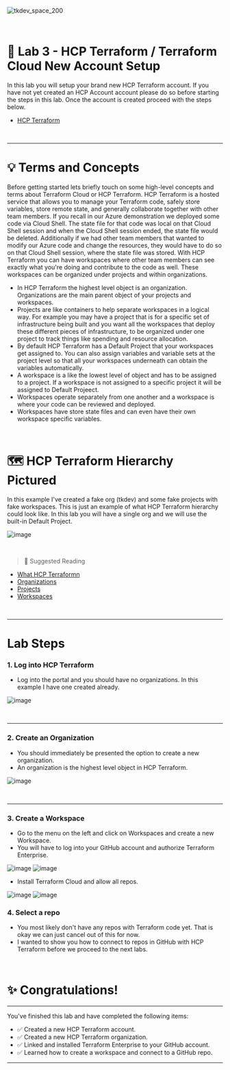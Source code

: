 ![tkdev_space_200](https://github.com/user-attachments/assets/31af05be-97b5-4d4e-82ef-4f23203eb7ac)

<br>


# 🧪 Lab 3 - HCP Terraform / Terraform Cloud New Account Setup

In this lab you will setup your brand new HCP Terraform account. If you have not yet created an HCP Account account please do so before starting the steps in this lab. Once the account is created proceed with the steps below.

- [HCP Terraform](https://app.terraform.io/session)

<br>

***

# 💡 Terms and Concepts

Before getting started lets briefly touch on some high-level concepts and terms about Terraform Cloud or HCP Terraform. HCP Terraform is a hosted service that allows you to manage your Terraform code, safely store variables, store remote state, and generally collaborate together with other team members. If you recall in our Azure demonstration we deployed some code via Cloud Shell. The state file for that code was local on that Cloud Shell session and when the Cloud Shell session ended, the state file would be deleted. Additionally if we had other team members that wanted to modify our Azure code and change the resources, they would have to do so on that Cloud Shell session, where the state file was stored. With HCP Terraform you can have workspaces where other team members can see exactly what you're doing and contribute to the code as well. These workspaces can be organized under projects and within organizations.

- In HCP Terraform the highest level object is an organization. Organizations are the main parent object of your projects and workspaces.
- Projects are like containers to help separate workspaces in a logical way. For example you may have a project that is for a specific set of infrastructure being built and you want all the workspaces that deploy these different pieces of infrastructure, to be organized under one project to track things like spending and resource allocation. 
- By default HCP Terraform has a Default Project that your workspaces get assigned to. You can also assign variables and variable sets at the project level so that all your workspaces underneath can obtain the variables automatically. 
- A workspace is a like the lowest level of object and has to be assigned to a project. If a workspace is not assigned to a specific project it will be assigned to Default Projeect.
- Workspaces operate separately from one another and a workspace is where your code can be reviewed and deployed.
- Workspaces have store state files and can even have their own workspace specific variables. 

<br>

# 🗺️ HCP Terraform Hierarchy Pictured

In this example I've created a fake org (tkdev) and some fake projects with fake workspaces. This is just an example of what HCP Terraform hierarchy could look like. In this lab you will have a single org and we will use the built-in Default Project.

![image](https://github.com/user-attachments/assets/35fd4ce5-fdf2-484c-b42b-44894697f2f4)


<br>


> 📖 Suggested Reading
- [What HCP Terraformn](https://developer.hashicorp.com/terraform/cloud-docs)
- [Organizations](https://developer.hashicorp.com/terraform/cloud-docs/users-teams-organizations/organizations)
- [Projects](https://developer.hashicorp.com/terraform/cloud-docs/projects)
- [Workspaces](https://developer.hashicorp.com/terraform/cloud-docs/workspaces)


<br>

***

# Lab Steps

### 1. Log into HCP Terraform

- Log into the portal and you should have no organizations. In this example I have one created already.

![image](https://github.com/user-attachments/assets/45460ac9-8c0e-4658-ad36-753b9550d7ef)

<br>

***

### 2. Create an Organization

- You should immediately be presented the option to create a new organization.
- An organization is the highest level object in HCP Terraform.

![image](https://github.com/user-attachments/assets/3e7d5deb-799d-4ee3-9f56-83ea6d98c9c6)

<br>

***

### 3. Create a Workspace

- Go to the menu on the left and click on Workspaces and create a new Workspace.
- You will have to log into your GitHub account and authorize Terraform Enterprise.

![image](https://github.com/user-attachments/assets/f9de9b18-e373-4d4d-acb1-b335e428dae5)
![image](https://github.com/user-attachments/assets/50952236-8fae-4c10-8923-779fc63b7e6a)

- Install Terraform Cloud and allow all repos.

![image](https://github.com/user-attachments/assets/44e5b150-efe5-4c9a-b433-9c46c01c30ae)
![image](https://github.com/user-attachments/assets/d02ef354-64a2-4ff1-8209-91f0320dfbc2)


### 4. Select a repo

- You most likely don't have any repos with Terraform code yet. That is okay we can just cancel out of this for now.
- I wanted to show you how to connect to repos in GitHub with HCP Terraform before we proceed to the next labs.

<br>

# ✨ Congratulations!

***

You've finished this lab and have completed the following items:
- ✅ Created a new HCP Terraform account.
- ✅ Created a new HCP Terraform organization.
- ✅ Linked and installed Terraform Enterprise to your GitHub account.
- ✅ Learned how to create a workspace and connect to a GitHub repo.


***

